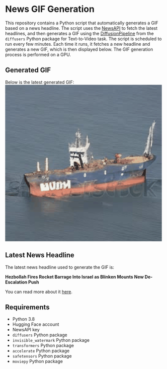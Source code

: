 # News GIF Generation
This repository contains a Python script that automatically generates a GIF based on a news headline. The script uses the [NewsAPI](https://newsapi.org/) to fetch the latest headlines, and then generates a GIF using the [DiffusionPipeline](https://github.com/huggingface/diffusers) from the `diffusers` Python package for Text-to-Video task.
The script is scheduled to run every few minutes. Each time it runs, it fetches a new headline and generates a new GIF, which is then displayed below. The GIF generation process is performed on a GPU.

## Generated GIF
Below is the latest generated GIF:
![Generated GIF](output.gif?raw=true&v=1704719539)

## Latest News Headline
The latest news headline used to generate the GIF is:

**Hezbollah Fires Rocket Barrage Into Israel as Blinken Mounts New De-Escalation Push**

You can read more about it [here](https://www.wsj.com/world/middle-east/hezbollah-fires-rocket-barrage-into-israel-as-blinken-mounts-new-de-escalation-push-8199717e).

## Requirements
- Python 3.8
- Hugging Face account
- NewsAPI key
- `diffusers` Python package
- `invisible_watermark` Python package
- `transformers` Python package
- `accelerate` Python package
- `safetensors` Python package
- `moviepy` Python package
